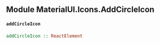 ## Module MaterialUI.Icons.AddCircleIcon

#### `addCircleIcon`

``` purescript
addCircleIcon :: ReactElement
```


